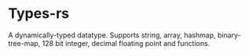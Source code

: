 # Types-rs

A dynamically-typed datatype. Supports string, array, hashmap, binary-tree-map, 128 bit integer, decimal floating point and functions.
